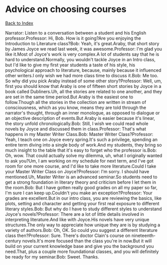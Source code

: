# Advice on choosing courses
[Back to Index](https://github.com/windows10010/tpoExtractor/blob/master/README.md)

Narrator: Listen to a conversation between a student and his English professor.Professor: Hi, Bob. How is it going?Are you enjoying the Introduction to Literature class?Bob: Yeah, it's great.Araby, that short story by James Joyce we read last week, it was awesome.Professor: I'm glad you like it.Most of Joyce's work is very complex.A lot of students say that he is hard to understand.Normally, you wouldn't tackle Joyce in an Intro class, but I'd like to give my first year students a taste of his style, his psychological approach to literature, because, mainly because it influenced other writers.I only wish we had more class time to discuss it.Bob: Me too. So why did you pick Araby instead of some other story?Professor: Well, um, first you should know that Araby is one of fifteen short stories by Joyce in a book called Dubliners.Uh, all the stories are related to one another, and they are set in the same time period.But Araby is the easiest one to follow.Though all the stories in the collection are written in stream of consciousness, which as you know, means they are told through the narrator's thought, through an inner monologue, as opposed to dialogue or an objective description of events.But Araby is easier because it's linear, the story unfold chronologically.Bob: Still, I wish we could read whole novels by Joyce and discussed them in class.Professor: That's what happens in my Master Writer Class.Bob: Master Writer Class?Professor: Yeah, I teach one on Joyce every spring.It's such a privilege, spending an entire term diving into a single body of work.And my students, they bring so much insight to the table that it's easy to forget who the professor is.Bob: Oh, wow. That could actually solve my dilemma, uh, what I originally wanted to ask you?Um, I am working on my schedule for next term, and I've got room for one more course, and I'd like to take more literature.Could I take your Master Writer Class on Joyce?Professor: I'm sorry. I should have mentioned.Uh, Master Writer is an advanced seminar.So students need to get a strong foundation in literary theory and criticism before I let them in the room.Bob: But I have gotten really good grades on all my paper so far, I'm sure I can keep up.Couldn't you make an exception?Professor: Your grades are excellent.But in our intro class, you are reviewing the basics, like plots, setting and character and getting your first real exposure to different literary styles.Bob: But why do I have to study different styles to understand Joyce's novels?Professor: There are a lot of little details involved in interpreting literature.And like with Joyce.His novels have very unique structures.The only way to appreciate how unique they are is by studying a variety of authors.Bob: Oh, OK. So could you suggest a different literature class then?Professor: Sure. There's doctor Clain's course on nineteenth-century novels.It's more focused than the class you're in now.But it will build on your current knowledge base and give you the background you need.That, plus a couple more foundational classes, and you will definitely be ready for my seminar.Bob: Sweet. Thanks. 